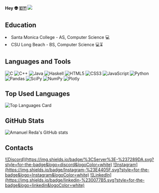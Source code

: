 
**Hey 👽 :ethiopia:  ![](https://visitor-badge.laobi.icu/badge?page_id=amanuelR.amanuelR)** 

<h2>Education</h2>
    <li>Santa Monica College - AS, Computer Science 💻</li>
    <li>CSU Long Beach - BS, Computer Science 💻⏳</li></P>
<h2>Languages and Tools</h2>

![C](https://img.shields.io/badge/c-%2300599C.svg?style=for-the-badge&logo=c&logoColor=white)
![C++](https://img.shields.io/badge/c++-%2300599C.svg?style=for-the-badge&logo=c%2B%2B&logoColor=white)
![Java](https://img.shields.io/badge/java-%23ED8B00.svg?style=for-the-badge&logo=java&logoColor=white)
![Haskell](https://img.shields.io/badge/Haskell-5e5086?style=for-the-badge&logo=haskell&logoColor=white)
![HTML5](https://img.shields.io/badge/html5-%23E34F26.svg?style=for-the-badge&logo=html5&logoColor=white)
![CSS3](https://img.shields.io/badge/css3-%231572B6.svg?style=for-the-badge&logo=css3&logoColor=white)
![JavaScript](https://img.shields.io/badge/javascript-%23323330.svg?style=for-the-badge&logo=javascript&logoColor=%23F7DF1E)
![Python](https://img.shields.io/badge/python-3670A0?style=for-the-badge&logo=python&logoColor=ffdd54)
![Pandas](https://img.shields.io/badge/pandas-%23150458.svg?style=for-the-badge&logo=pandas&logoColor=white)
![SciPy](https://img.shields.io/badge/SciPy-%230C55A5.svg?style=for-the-badge&logo=scipy&logoColor=%white)
![NumPy](https://img.shields.io/badge/numpy-%23013243.svg?style=for-the-badge&logo=numpy&logoColor=white)
![Plotly](https://img.shields.io/badge/Plotly-%233F4F75.svg?style=for-the-badge&logo=plotly&logoColor=white)


 <h2>Top Used Languages</h2>
 
 ![Top Languages Card](https://github-readme-stats.vercel.app/api/top-langs/?username=amanuelR&show_icons=true&theme=radical&langs_count=10)
 
<h2>GitHub Stats</h2>

![Amanuel Reda's GitHub stats](https://github-readme-stats.vercel.app/api?username=amanuelR&show_icons=true&theme=radical)

<h2>Contacts</h2>
<a target = "_" href ="https://discordapp.com/users/skippppy#3558">![Discord](https://img.shields.io/badge/%3CServer%3E-%237289DA.svg?style=for-the-badge&logo=discord&logoColor=white)</a>
<a target = "https://www.instagram.com/amunigk/" href = "">![Instagram](https://img.shields.io/badge/Instagram-%23E4405F.svg?style=for-the-badge&logo=Instagram&logoColor=white)</a>
<a target = "_" href = "https://www.linkedin.com/in/amanuel-reda/">![LinkedIn](https://img.shields.io/badge/linkedin-%230077B5.svg?style=for-the-badge&logo=linkedin&logoColor=white)</a>
